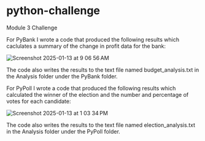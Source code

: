 # python-challenge
Module 3 Challenge

For PyBank I wrote a code that produced the following results which caclulates a summary of the change in profit data for the bank:

![Screenshot 2025-01-13 at 9 06 56 AM](https://github.com/user-attachments/assets/efc0b396-40fd-495b-b66a-1e5953706174)

The code also writes the results to the text file named budget_analysis.txt in the Analysis folder under the PyBank folder. 

For PyPoll I wrote a code that produced the following results which calculated the winner of the election and the number and percentage of votes for each candidate:

![Screenshot 2025-01-13 at 1 03 34 PM](https://github.com/user-attachments/assets/d6e852e6-8c34-4161-ae1f-fcea23dbfefe)

The code also writes the results to the text file named election_analysis.txt in the Analysis folder under the PyPoll folder.
